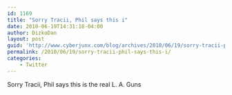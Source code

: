 ```yaml
---
id: 1169
title: "Sorry Tracii, Phil says this i"
date: 2010-06-19T14:31:18-04:00
author: DizkoDan
layout: post
guid: 'http://www.cyberjunx.com/blog/archives/2010/06/19/sorry-tracii-phil-says-this-i/'
permalink: /2010/06/19/sorry-tracii-phil-says-this-i/
categories:
    - Twitter
---
```


Sorry Tracii, Phil says this is the real L. A. Guns